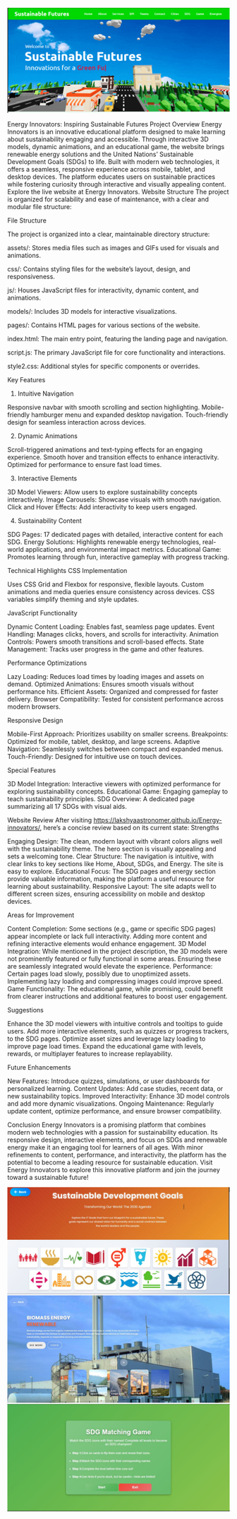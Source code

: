 ![image alt](https://github.com/lakshyaastronomer/Energy-innovators/blob/f07467c8ec46a6c4aae5b138498376b437a9bf6c/2025-08-26.png)

Energy Innovators: Inspiring Sustainable Futures
Project Overview
Energy Innovators is an innovative educational platform designed to make learning about sustainability engaging and accessible. Through interactive 3D models, dynamic animations, and an educational game, the website brings renewable energy solutions and the United Nations’ Sustainable Development Goals (SDGs) to life. Built with modern web technologies, it offers a seamless, responsive experience across mobile, tablet, and desktop devices. The platform educates users on sustainable practices while fostering curiosity through interactive and visually appealing content.
Explore the live website at Energy Innovators.
Website Structure
The project is organized for scalability and ease of maintenance, with a clear and modular file structure:

File Structure

The project is organized into a clear, maintainable directory structure:





assets/: Stores media files such as images and GIFs used for visuals and animations.



css/: Contains styling files for the website’s layout, design, and responsiveness.



js/: Houses JavaScript files for interactivity, dynamic content, and animations.



models/: Includes 3D models for interactive visualizations.



pages/: Contains HTML pages for various sections of the website.



index.html: The main entry point, featuring the landing page and navigation.



script.js: The primary JavaScript file for core functionality and interactions.



style2.css: Additional styles for specific components or overrides.


Key Features
1. Intuitive Navigation

Responsive navbar with smooth scrolling and section highlighting.
Mobile-friendly hamburger menu and expanded desktop navigation.
Touch-friendly design for seamless interaction across devices.

2. Dynamic Animations

Scroll-triggered animations and text-typing effects for an engaging experience.
Smooth hover and transition effects to enhance interactivity.
Optimized for performance to ensure fast load times.

3. Interactive Elements

3D Model Viewers: Allow users to explore sustainability concepts interactively.
Image Carousels: Showcase visuals with smooth navigation.
Click and Hover Effects: Add interactivity to keep users engaged.

4. Sustainability Content

SDG Pages: 17 dedicated pages with detailed, interactive content for each SDG.
Energy Solutions: Highlights renewable energy technologies, real-world applications, and environmental impact metrics.
Educational Game: Promotes learning through fun, interactive gameplay with progress tracking.

Technical Highlights
CSS Implementation

Uses CSS Grid and Flexbox for responsive, flexible layouts.
Custom animations and media queries ensure consistency across devices.
CSS variables simplify theming and style updates.

JavaScript Functionality

Dynamic Content Loading: Enables fast, seamless page updates.
Event Handling: Manages clicks, hovers, and scrolls for interactivity.
Animation Controls: Powers smooth transitions and scroll-based effects.
State Management: Tracks user progress in the game and other features.

Performance Optimizations

Lazy Loading: Reduces load times by loading images and assets on demand.
Optimized Animations: Ensures smooth visuals without performance hits.
Efficient Assets: Organized and compressed for faster delivery.
Browser Compatibility: Tested for consistent performance across modern browsers.

Responsive Design

Mobile-First Approach: Prioritizes usability on smaller screens.
Breakpoints: Optimized for mobile, tablet, desktop, and large screens.
Adaptive Navigation: Seamlessly switches between compact and expanded menus.
Touch-Friendly: Designed for intuitive use on touch devices.

Special Features

3D Model Integration: Interactive viewers with optimized performance for exploring sustainability concepts.
Educational Game: Engaging gameplay to teach sustainability principles.
SDG Overview: A dedicated page summarizing all 17 SDGs with visual aids.

Website Review
After visiting https://lakshyaastronomer.github.io/Energy-innovators/, here’s a concise review based on its current state:
Strengths

Engaging Design: The clean, modern layout with vibrant colors aligns well with the sustainability theme. The hero section is visually appealing and sets a welcoming tone.
Clear Structure: The navigation is intuitive, with clear links to key sections like Home, About, SDGs, and Energy. The site is easy to explore.
Educational Focus: The SDG pages and energy section provide valuable information, making the platform a useful resource for learning about sustainability.
Responsive Layout: The site adapts well to different screen sizes, ensuring accessibility on mobile and desktop devices.

Areas for Improvement

Content Completion: Some sections (e.g., game or specific SDG pages) appear incomplete or lack full interactivity. Adding more content and refining interactive elements would enhance engagement.
3D Model Integration: While mentioned in the project description, the 3D models were not prominently featured or fully functional in some areas. Ensuring these are seamlessly integrated would elevate the experience.
Performance: Certain pages load slowly, possibly due to unoptimized assets. Implementing lazy loading and compressing images could improve speed.
Game Functionality: The educational game, while promising, could benefit from clearer instructions and additional features to boost user engagement.

Suggestions

Enhance the 3D model viewers with intuitive controls and tooltips to guide users.
Add more interactive elements, such as quizzes or progress trackers, to the SDG pages.
Optimize asset sizes and leverage lazy loading to improve page load times.
Expand the educational game with levels, rewards, or multiplayer features to increase replayability.

Future Enhancements

New Features: Introduce quizzes, simulations, or user dashboards for personalized learning.
Content Updates: Add case studies, recent data, or new sustainability topics.
Improved Interactivity: Enhance 3D model controls and add more dynamic visualizations.
Ongoing Maintenance: Regularly update content, optimize performance, and ensure browser compatibility.

Conclusion
Energy Innovators is a promising platform that combines modern web technologies with a passion for sustainability education. Its responsive design, interactive elements, and focus on SDGs and renewable energy make it an engaging tool for learners of all ages. With minor refinements to content, performance, and interactivity, the platform has the potential to become a leading resource for sustainable education.
Visit Energy Innovators to explore this innovative platform and join the journey toward a sustainable future!

![image alt](https://github.com/lakshyaastronomer/Energy-innovators/blob/fb921ade620b88d7ffb19f1bd22e339f39047394/123.JPG)
![image alt](https://github.com/lakshyaastronomer/Energy-innovators/blob/297eba94460c64adc9bd70d07038f9fd2bb91b1d/123456.JPG)
![image alt](https://github.com/lakshyaastronomer/Energy-innovators/blob/297eba94460c64adc9bd70d07038f9fd2bb91b1d/12345.JPG)
